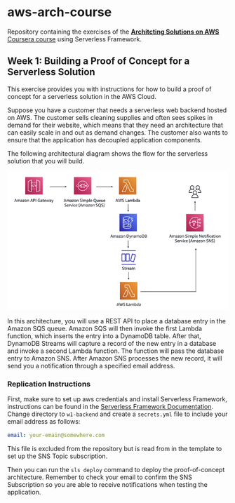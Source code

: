 # aws-arch-course
Repository containing the exercises of the [**Architcting Solutions on AWS** Coursera course](https://www.coursera.org/learn/architecting-solutions-on-aws) using Serverless Framework.

## Week 1: Building a Proof of Concept for a Serverless Solution

This exercise provides you with instructions for how to build a proof of concept for a serverless solution in the AWS Cloud.

Suppose you have a customer that needs a serverless web backend hosted on AWS. The customer sells cleaning supplies and often sees spikes in demand for their website, which means that they need an architecture that can easily scale in and out as demand changes. The customer also wants to ensure that the application has decoupled application components.

The following architectural diagram shows the flow for the serverless solution that you will build.

![Architecture Diagram](w1-backend/arch.png)

In this architecture, you will use a REST API to place a database entry in the Amazon SQS queue. Amazon SQS will then invoke the first Lambda function, which inserts the entry into a DynamoDB table. After that, DynamoDB Streams will capture a record of the new entry in a database and invoke a second Lambda function. The function will pass the database entry to Amazon SNS. After Amazon SNS processes the new record, it will send you a notification through a specified email address.

### Replication Instructions

First, make sure to set up aws credentials and install Serverless Framework, instructions can be found in the [Serverless Framework Documentation](https://www.serverless.com/framework/docs/getting-started). Change directory to `w1-backend` and create a `secrets.yml` file to include your email address as follows:

```yaml
email: your-emain@somewhere.com
```

This file is excluded from the repository but is read from in the template to set up the SNS Topic subscription.

Then you can run the `sls deploy` command to deploy the proof-of-concept architecture. Remember to check your email to confirm the SNS Subscription so you are able to receive notifications when testing the application.
